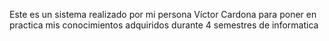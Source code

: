 Este es un sistema realizado por mi persona Víctor Cardona para poner en practica mis conocimientos adquiridos durante 4 semestres de informatica 
